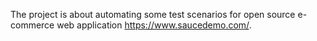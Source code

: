 The project is about automating some test scenarios for open source e-commerce web application https://www.saucedemo.com/.
